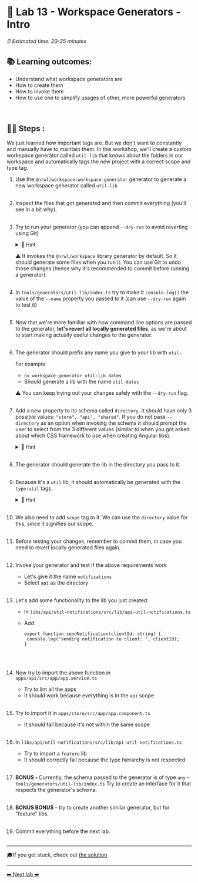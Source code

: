 # 🧸️ Lab 13 - Workspace Generators - Intro

###### ⏰ Estimated time: 20-25 minutes

## 📚 Learning outcomes:

- Understand what workspace generators are
- How to create them
- How to invoke them 
- How to use one to simplify usages of other, more powerful generators
<br /><br /><br />

## 🏋️‍♀️ Steps :

We just learned how important tags are. But we don't want to constantly and manually 
have to maintain them. In this workshop, we'll create a custom workspace generator
called `util-lib` that knows about the folders in our workspace and automatically tags the new project
with a correct scope and type tag.

1. Use the `@nrwl/workspace:workspace-generator` generator to generate a new
workspace generator called `util-lib`
   <br /> <br />

2. Inspect the files that got generated and then commit everything (you'll see in a bit why).
   <br /> <br />

3. Try to run your generator (you can append `--dry-run` to avoid reverting using Git)

   <details>
   <summary>🐳 Hint</summary>

   Inspect the [Workspace generators docs](https://nx.dev/latest/angular/generators/workspace-generators#workspace-generators)
   for details on how to run it.

   </details>
   
   ⚠️ It invokes the `@nrwl/workspace` library generator by default. So it should generate some files when you run it.
   You can use Git to undo those changes (hence why it's recommended to commit before running a generator).
   <br /> <br />

4. In `tools/generators/util-lib/index.ts` try to make it `console.log()` the value of the `--name` property you passed to it (can use `--dry-run` again to test it)
   <br /> <br />

5. Now that we're more familiar with how command line options are passed to the generator,
**let's revert all locally generated files**, as we're about to start making actually useful changes to the generator.
   <br /> <br />

6. The generator should prefix any name you give to your lib with `util-`

   For example:
    - `nx workspace-generator util-lib dates`
    - Should generate a lib with the name `util-dates`

   ⚠️ You can keep trying out your changes safely with the `--dry-run` flag.️
   <br /> <br />

7. Add a new property to its schema called `directory`. It should have only 3 possible values:
`"store", "api", "shared"`. If you do not pass `--directory` as an option when invoking the
schema it should prompt the user to select from the 3 different values (similar to when you got 
asked about which CSS framework to use when creating Angular libs).

   <details>
   <summary>🐳 Hint</summary>

   [Adding dynamic prompts](https://nx.dev/latest/angular/generators/generator-options#adding-dynamic-prompts)

   </details>
   <br />
    
8. The generator should generate the lib in the directory you pass to it.
   <br /> <br />

9. Because it's a `util` lib, it should automatically be generated with the `type:util` tags.

   <details>
   <summary>🐳 Hint</summary>
   
   Consult the `@nrwl/workspace:lib` [docs](https://nx.dev/latest/angular/workspace/library)
   for possible options you can pass to it.

   </details>
   <br />

10. We also need to add `scope` tag to it. We can use the `directory` value for this, since it signifies our scope.
   <br /> <br />

11. Before testing your changes, remember to commit them, in case you need to revert
locally generated files again.
   <br /> <br />

12. Invoke your generator and test if the above requirements work
    - Let's give it the name `notifications`
    - Select `api` as the directory
    <br /> <br />

13. Let's add some functionality to the lib you just created:
    - In `libs/api/util-notifications/src/lib/api-util-notifications.ts`
    - Add:
   
        ```
       export function sendNotification(clientId: string) {
         console.log("sending notification to client: ", clientId);
       }
       ```
    <br /> <br />

14. Now try to import the above function in `apps/api/src/app/app.service.ts`
    - Try to lint all the apps
    - It should work because everything is in the `api` scope
    <br /> <br />
    
15. Try to import it in `apps/store/src/app/app.component.ts`
    - It should fail because it's not within the same scope
    <br /> <br />
    
16. In `libs/api/util-notifications/src/lib/api-util-notifications.ts`
    - Try to import a `feature` lib
    - It should correctly fail because the type hierarchy is not respected
    <br /> <br />
    
17. **BONUS -** Currently, the schema passed to the generator is of type `any` - `tools/generators/util-lib/index.ts`
Try to create an interface for it that respects the generator's schema.
   <br /> <br />

18. **BONUS BONUS** - try to create another similar generator, but for "feature" libs.
   <br /> <br />

19. Commit everything before the next lab.
   <br /> <br />

---

🎓If you get stuck, check out [the solution](SOLUTION.md)

---

[➡️ Next lab ➡️](../lab14/LAB.md)
